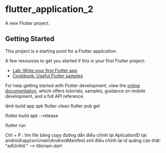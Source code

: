# flutter_application_2

A new Flutter project.

## Getting Started

This project is a starting point for a Flutter application.

A few resources to get you started if this is your first Flutter project:

- [Lab: Write your first Flutter app](https://docs.flutter.dev/get-started/codelab)
- [Cookbook: Useful Flutter samples](https://docs.flutter.dev/cookbook)

For help getting started with Flutter development, view the
[online documentation](https://docs.flutter.dev/), which offers tutorials,
samples, guidance on mobile development, and a full API reference.


lệnh build app apk
flutter clean
flutter pub get

flutter build apk --release

flutter run


Ctrl + P : tìm file bằng copy đường dẫn
điều chỉnh lại AplicationID tại: android\app\src\main\AndroidManifest.xml
điều chỉnh lại id quảng cáo thât: "adUnitId:" -->  lib\main.dart